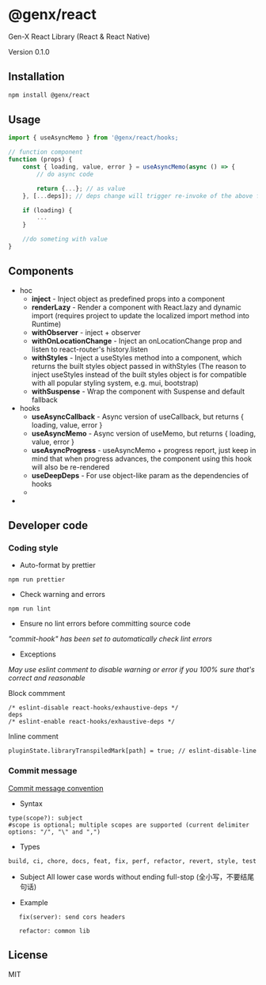 # @genx/react

Gen-X React Library (React & React Native)

Version 0.1.0

## Installation

```sh
npm install @genx/react
```

## Usage

```js
import { useAsyncMemo } from '@genx/react/hooks;

// function component
function (props) {
    const { loading, value, error } = useAsyncMemo(async () => {
        // do async code

        return {...}; // as value
    }, [...deps]); // deps change will trigger re-invoke of the above function

    if (loading) {
        ...
    }

    //do someting with value
}
```

## Components

-   hoc
    -   **inject** - Inject object as predefined props into a component
    -   **renderLazy** - Render a component with React.lazy and dynamic import (requires project to update the localized import method into Runtime)
    -   **withObserver** - inject + observer
    -   **withOnLocationChange** - Inject an onLocationChange prop and listen to react-router's history.listen
    -   **withStyles** - Inject a useStyles method into a component, which returns the built styles object passed in withStyles (The reason to inject useStyles instead of the built styles object is for compatible with all popular styling system, e.g. mui, bootstrap)
    -   **withSuspense** - Wrap the component with Suspense and default fallback
-   hooks
    -   **useAsyncCallback** - Async version of useCallback, but returns { loading, value, error }
    -   **useAsyncMemo** - Async version of useMemo, but returns { loading, value, error }
    -   **useAsyncProgress** - useAsyncMemo + progress report, just keep in mind that when progress advances, the component using this hook will also be re-rendered
    -   **useDeepDeps** - For use object-like param as the dependencies of hooks
    -
-

## Developer code

### Coding style

-   Auto-format by prettier

```
npm run prettier
```

-   Check warning and errors

```
npm run lint
```

-   Ensure no lint errors before committing source code

_"commit-hook" has been set to automatically check lint errors_

-   Exceptions

_May use eslint comment to disable warning or error if you 100% sure that's correct and reasonable_

Block commment

```
/* eslint-disable react-hooks/exhaustive-deps */
deps
/* eslint-enable react-hooks/exhaustive-deps */
```

Inline comment

```
pluginState.libraryTranspiledMark[path] = true; // eslint-disable-line
```

### Commit message

[Commit message convention](https://github.com/conventional-changelog/commitlint#readme)

-   Syntax

```
type(scope?): subject
#scope is optional; multiple scopes are supported (current delimiter options: "/", "\" and ",")
```

-   Types

```
build, ci, chore, docs, feat, fix, perf, refactor, revert, style, test
```

-   Subject
    All lower case words without ending full-stop (全小写，不要结尾句话)

-   Example

```
   fix(server): send cors headers

   refactor: common lib
```

## License

MIT
